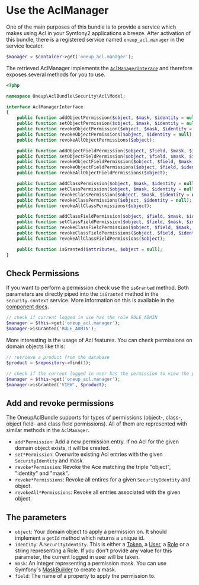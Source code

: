 # Use the AclManager

One of the main purposes of this bundle is to provide a service which makes using Acl in your Symfony2 applications a breeze.
After activation of this bundle, there is a registered service named `oneup_acl.manager` in the service locator.

```php
$manager = $container->get('oneup_acl.manager');
```

The retrieved AclManager implements the [`AclManagerInterace`](https://github.com/1up-lab/OneupAclBundle/blob/master/Security/Acl/Model/AclManagerInterface.php) and therefore exposes several methods for you to use.

```php
<?php

namespace Oneup\AclBundle\Security\Acl\Model;

interface AclManagerInterface
{
    public function addObjectPermission($object, $mask, $identity = null);
    public function setObjectPermission($object, $mask, $identity = null);
    public function revokeObjectPermission($object, $mask, $identity = null);
    public function revokeObjectPermissions($object, $identity = null);
    public function revokeAllObjectPermissions($object);

    public function addObjectFieldPermission($object, $field, $mask, $identity = null);
    public function setObjectFieldPermission($object, $field, $mask, $identity = null);
    public function revokeObjectFieldPermission($object, $field, $mask, $identity = null);
    public function revokeObjectFieldPermissions($object, $field, $identity = null);
    public function revokeAllObjectFieldPermissions($object);

    public function addClassPermission($object, $mask, $identity = null);
    public function setClassPermission($object, $mask, $identity = null);
    public function revokeClassPermission($object, $mask, $identity = null);
    public function revokeClassPermissions($object, $identity = null);
    public function revokeAllClassPermissions($object);

    public function addClassFieldPermission($object, $field, $mask, $identity = null);
    public function setClassFieldPermission($object, $field, $mask, $identity = null);
    public function revokeClassFieldPermission($object, $field, $mask, $identity = null);
    public function revokeClassFieldPermissions($object, $field, $identity = null);
    public function revokeAllClassFieldPermissions($object);

    public function isGranted($attributes, $object = null);
}
```

## Check Permissions

If you want to perform a permission check use the `isGranted` method. Both parameters are directly piped into the `isGranted` method in the `security.context` service. More information on this is available in the [component docs](http://symfony.com/doc/current/components/security/firewall.html).

```php
// check if current logged in use has the role ROLE_ADMIN
$manager = $this->get('oneup_acl.manager');
$manager->isGranted('ROLE_ADMIN');
```

More interesting is the usage of Acl features. You can check permissions on domain objects like this:

```php
// retrieve a product from the database
$product = $repository->find(1);

// check if the current logged in user has the permission to view the product
$manager = $this->get('oneup_acl.manager');
$manager->isGranted('VIEW', $product);
```

## Add and revoke permissions

The OneupAclBundle supports for types of permissions (object-, class-, object field- and class field permissions). All of them are represented with similar methods in the `AclManager`.

* `add*Permission`: Add a new permission entry. If no Acl for the given domain object exists, it will be created.
* `set*Permission`: Overwrite existing Acl entries with the given `SecurityIdentity` and mask.
* `revoke*Permission`: Revoke the Ace matching the triple "object", "identity" and "mask".
* `revoke*Permissions`: Revoke all entires for a given `SecurityIdentity` and object.
* `revokeAll*Permissions`: Revoke all entries associated with the given object.

## The parameters

* `object`: Your domain object to apply a permission on. It should implement a `getId` method which returns a unique id.
* `identity`: A `SecurityIdentity`. This is either a [Token](api.symfony.com/2.3/Symfony/Component/Security/Core/Authentication/Token.html), a [User](http://api.symfony.com/2.3/Symfony/Component/Security/Core/User/UserInterface.html), a [Role](http://api.symfony.com/2.3/Symfony/Component/Security/Core/Role/Role.html) or a string representing a Role. If you don't provide any value for this parameter, the current logged in user will be taken.
* `mask`: An integer representing a permission mask. You can use Symfony`s [MaskBuilder](http://api.symfony.com/2.3/Symfony/Component/Security/Acl/Permission/MaskBuilder.html) to create a mask.
* `field`: The name of a property to apply the permission to.